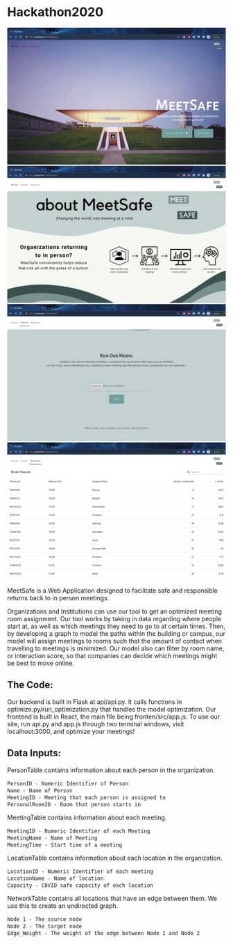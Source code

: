 # Hackathon2020
![Page1](https://github.com/asl11/Hackathon2020/blob/master/websitePreview/1.png?raw=true)
![Page2](https://github.com/asl11/Hackathon2020/blob/master/websitePreview/2.png?raw=true)
![Page3](https://github.com/asl11/Hackathon2020/blob/master/websitePreview/3.png?raw=true)
![Page4](https://github.com/asl11/Hackathon2020/blob/master/websitePreview/4.png?raw=true)


MeetSafe is a Web Application designed to facilitate safe and responsible returns back to in person meetings. 

Organizations and Institutions can use our tool to get an optimized meeting room assignment. Our tool works by 
taking in data regarding where people start at, as well as which meetings they need to go to at certain times. 
Then, by developing a graph to model the paths within the building or campus, our model will assign meetings 
to rooms such that the amount of contact when travelling to meetings is minimized. Our model also can filter
by room name, or interaction score, so that companies can decide which meetings might be best to move online.

## The Code:

Our backend is built in Flask at api/api.py. It calls functions in optimize.py/run_optimization.py that handles 
the model optimization. Our frontend is built in React, the main file being fronten/src/app.js. To use our site, 
run api.py and app.js through two terminal windows, visit localhost:3000, and optimize your meetings!

## Data Inputs:

PersonTable contains information about each person in the organization.

    PersonID - Numeric Identifier of Person
    Name - Name of Person
    MeetingID - Meeting that each person is assigned to
    PersonalRoomID - Room that person starts in

MeetingTable contains information about each meeting.

    MeetingID - Numeric Identifier of each Meeting
    MeetingName - Name of Meeting
    MeetingTime - Start time of a meeting

LocationTable contains information about each location in the organization.

    LocationID - Numeric Identifier of each meeting
    LocationName - Name of location
    Capacity - COVID safe capacity of each location

NetworkTable contains all locations that have an edge between them. We use this to create an undirected graph.

    Node 1 - The source node
    Node 2 - The target node
    Edge_Weight - The weight of the edge between Node 1 and Node 2

